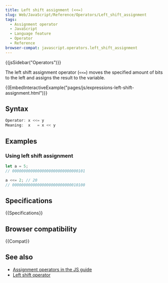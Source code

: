 ```yaml
---
title: Left shift assignment (<<=)
slug: Web/JavaScript/Reference/Operators/Left_shift_assignment
tags:
  - Assignment operator
  - JavaScript
  - Language feature
  - Operator
  - Reference
browser-compat: javascript.operators.left_shift_assignment
---
```

{{jsSidebar("Operators")}}

The left shift assignment operator (`<<=`) moves the specified amount of bits to
the left and assigns the result to the variable.

{{EmbedInteractiveExample("pages/js/expressions-left-shift-assignment.html")}}

## Syntax

```js
Operator: x <<= y
Meaning:  x   = x << y
```

## Examples

### Using left shift assignment

```js
let a = 5;
// 00000000000000000000000000000101

a <<= 2; // 20
// 00000000000000000000000000010100
```

## Specifications

{{Specifications}}

## Browser compatibility

{{Compat}}

## See also

- [Assignment operators in the JS guide](/en-US/docs/Web/JavaScript/Guide/Expressions_and_Operators#Assignment)
- [Left shift operator](/en-US/docs/Web/JavaScript/Reference/Operators/Left_shift)
